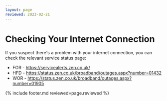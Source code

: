 ```yaml
---
layout: page
reviewed: 2023-02-21
---
```


# Checking Your Internet Connection

If you suspect there's a problem with your internet connection, you can check the relevant service status page:

- FOR - <https://servicealerts.zen.co.uk/>
- HFD - <https://status.zen.co.uk/broadband/outages.aspx?number=01432>
- WOR - <https://status.zen.co.uk/broadband/outages.aspx?number=01905>

{% include footer.md reviewed=page.reviewed %}
